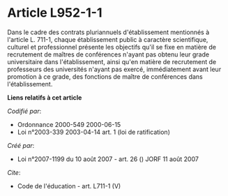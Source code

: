 # Article L952-1-1

Dans le cadre des contrats pluriannuels d'établissement mentionnés à l'article L. 711-1, chaque établissement public à
caractère scientifique, culturel et professionnel présente les objectifs qu'il se fixe en matière de recrutement de maîtres
de conférences n'ayant pas obtenu leur grade universitaire dans l'établissement, ainsi qu'en matière de recrutement de
professeurs des universités n'ayant pas exercé, immédiatement avant leur promotion à ce grade, des fonctions de maître de
conférences dans l'établissement.

**Liens relatifs à cet article**

_Codifié par_:

  - Ordonnance 2000-549 2000-06-15
  - Loi n°2003-339 2003-04-14 art. 1 (loi de ratification)

_Créé par_:

  - Loi n°2007-1199 du 10 août 2007 - art. 26 () JORF 11 août 2007

_Cite_:

  - Code de l'éducation - art. L711-1 (V)
